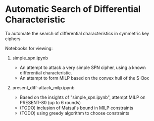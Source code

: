 # Automatic Search of Differential Characteristic
 To automate the search of differential characteristics in symmetric key ciphers

Notebooks for viewing: 
1. simple_spn.ipynb
   - An attempt to attack a very simple SPN cipher, using a known differential characteristic. 
   - An attampt to form MILP based on the convex hull of the S-Box

2. present_diff-attack_milp.ipynb
   - Based on the insights of "simple_spn.ipynb", attempt MILP on PRESENT-80 (up to 6 rounds)
   - (TODO) inclusion of Matsui's bound in MILP constraints
   - (TODO) using greedy algorithm to choose constraints
